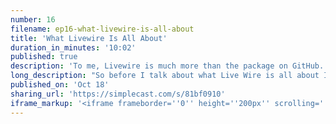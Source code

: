 ```yaml
---
number: 16
filename: ep16-what-livewire-is-all-about
title: 'What Livewire Is All About'
duration_in_minutes: '10:02'
published: true
description: 'To me, Livewire is much more than the package on GitHub. It represents a change in my thinking and a prescription for the overwhelmed developer.'
long_description: "So before I talk about what Live Wire is all about I think it's worth noting that I don't control Live Wire Live Wire controls me. So I want Live Wire to become what it's going to become sounds kind of crazy and weird. But but really I try not to have too strict of a vision for it because. I want to be able to roll with how with what emerges you know, like as people use it as I use it the vision for it's going to change good use cases for are going to change we're going to be informed as we go so live Where could change form?\r\n\r\nI don't know. I want it to be fluid at this point rather than you know have a very strict idea of what I wanted to be. I want it to kind of I don't know. Evolve on its own it sounds kind of weird but what is live, we're all about. So I think what I want to say here is the things about Livewire that have nothing to do with Live Wire itself.\r\n\r\nBecause Live Wire represents change in my thinking and my development habits and really a core belief that came from you've heard me say it a thousand times. My journey has been from you know little I don't know newbie developer making apps and codeigniter and jQuery and using bootstrap and admin templates and all that stuff and then.\r\n\r\nGetting into layer cast leveling up learning object orientation feeling like a badass and then watching that view series getting into view going deep into view and feeling like a god developer. Not really but feeling like a pretty capable developer feeling like I can you know, I have a place at the at the table at meetups.\r\n\r\nYou know that are all talking about hot JavaScript things. You know, I'm in the hot JavaScript stuff and full sack and microservices and Json apis and rest and all that stuff. I don't know. I felt I felt like I don't know like that there that was in some way sort of a peek. For me, but really that I mean that that seam and it's I think a lot of people follow that same path but like, you know, and you've I started started talking about 20% time the podcast that Daniel nice to host at the time and my Lair can talk two years ago called embrace the back end where I started to really question.\r\n\r\nSome of the ideas or some of the ways that I've been developing my apps like I'd gone a little bit too far. Everything was a jack stand. I had like separated the back and in the front end and really just ended up with apps that are just way freaking more complex than they need to be Point Blank.\r\n\r\nAnd so the rest of the so the journey down from that Hill the journey sort of down from JavaScript Mountain down to reality going back to like native form submissions and blade and stuff like that little inline scripts and inline Styles and things like that. And that's where live where sort of comes in is live.\r\n\r\nWhere is just a piece of that puzzle on that journey and live or is about about the whole journey, like that's it's a tool that represents that way of thinking so I don't necessarily expect that everybody who thinks this way is going to use Live Wire because it's not for everybody. I think it solves a very specific need and it solves it really well and I think it's a good accessory tool.\r\n\r\nLike I don't think people need to start writing their entire apps with Livewire. If you know the way I would write an app is I would start with out live wires far as I could. And then when I needed to add it, I would because you know, there is such thing. As you I demand you do need a certain level of UI fanciness to sometimes that's the that provides the best user, you know experience, but that's you know, I try to resist even live wire as complexity, you know.\r\n\r\nStick with straight HTML and CSS so far I can get with that native form submissions stuff like that. Then as soon as I need some Dynamic functionality. I'm not looking for a whole page reload, you know live wires away to get a quite a bit of a bang for your buck and then beyond that, you know, you know, my thoughts behind that so really what Live Wire is all about is more than then a framework that allows you to.\r\n\r\nJavaScript type stuff in PHP and uses Ajax and whenever it's about resisting the complexity of the whole JavaScript ecosystem and it's pretty freaking ridiculous where it's gotten I think in my opinion, there's not enough voices out there. These sort of preaching the evils of I'm going to get religious about this preaching the evils of these these huge tools and these huge tools these big bad tools like react and view the things that everybody uses and every app.\r\n\r\nIt's crazy. Like all the jobs are for these tools everybody you write an app. Yeah, what are we going to write the front of know we write in react right into you? It's ubiquitous. Everybody's doing this. It's crazy. It's so crazy and people feel bad about Native form submissions. You feel like a dope.\r\n\r\nI don't know. I there's a part of me that does and if you're what your page reloads. Like that somehow some sort of like Marv on your front end like it's not an SP a it's not buttery smooth. It's not perfectly JavaScript templated Ideal World you actually like interact with a real Dom or use a real Dom API like dot class list or something or use a polyfill or something like that.\r\n\r\nThose things have all become. I don't know like bad in some way and that you know, these pure beautiful built everything. Modular bundle of fide webpack parcel purple blue pink I don't know react view world is that's just been created is absolutely Bonkers and there's tons of power in it. No doubt.\r\n\r\nThese paradigms are huge the things they teach us are huge. And what they can do is huge but I think honestly They're just causing more harm than good for the average web app. There is an end of the spectrum where they are a godsend and there's another end of the spectrum where they're not where they are way way Overkill and that's that's what live where is all about is that that end of the spectrum the middle ground the github's.\r\n\r\nThe base camps the I don't know the coin basis the banking apps the everything but a giant social media platform or some like desktop app style site. You know what I'm saying? Like like Pocket Casts. I don't know any like podcast management app every like 90% of the web apps that I use don't need that stuff.\r\n\r\nAnd so I'm writing this talk for full stack. You called right less.js and I wrote basically dislike dashboard with like account management stuff and a bunch of forms and stuff like that. I wrote it as a view SBA just to kind of like we demonstrate to myself. What it's like, you know and man it does feel good.\r\n\r\nActually. It feels there's a lot about it. That feels really good. Like it's really clean. But you cannot deny the amount of extra code. I had to write the amount of code that is now untested unless I get in a JavaScript testing and the amount of logic. I have to maintain not to mention all the accessibility concerns like not adding form tags not you know modal's that are just hand-rolled without like our your labels and Aria roles and.\r\n\r\nSo many things that you're just doing yourself that I don't know. It's just crazy. So anyway, and then like the whole kind of right less.js talk for full saki you I take this app and I work it back to just plain HTML and CSS and a little bit of JavaScript and form submission stuff like that and just show how like freaking simple.\r\n\r\nIt is compared to the other way and how you get more test coverage more accessibility or usability. But it actually feels the same way like I use the app and it feels the same way. I pop in some turbolinks and I do some extra fun stuff and basically we end up with two apps that behave the exact same way except one has a whole bundle build process with npm and isn't you know, like I you know on my whole like speech like the front end stuffs not tested because it's you know, template it in JavaScript, whatever.\r\n\r\nAnyway, that's kind of a ramble but basically. Basically, I'm just being reminded that we've been drawn in by both by half one part UI fanciness meaning like instead of just a like an input type file we have. Drop Zone JS craziness and view plugins that everything's just fancy as hell instead of just like native stuff that just works on all browsers all the time because we're kind of afraid of it or feel like it's like gross or something.\r\n\r\nI don't know we pull in view select for the simplest things. I know I do. Yeah, so there's that. It's like one part you I Fancy Pants - and then it's one part developers liking new tools that feel Sleek clean modern ideal all of those things. They're all good feelings, like view feels very good in that way.\r\n\r\nWhere you can kind of get this just vague sense that the Dom is old school and I don't know you have to cater to Old browsers and stuff like that. Like it definitely get that there's that exists but at the end of the day like if we're talking about developer productivity. Accessibility user experience all that stuff like men.\r\n\r\nYou cannot deny the productivity gain when you step away from those big tools, and I don't know that's just been speed. It's been like drilled into my brain more and more. Yeah, so that's what live wires all about Live Wire is a piece of that of that that picture. I don't know. It's just a piece of that.\r\n\r\nIt's not the whole thing. So, it's 10 minutes. Thanks."
published_on: 'Oct 18'
sharing_url: 'https://simplecast.com/s/81bf0910'
iframe_markup: '<iframe frameborder=''0'' height=''200px'' scrolling=''no'' seamless src=''https://embed.simplecast.com/81bf0910?color=f5f5f5'' width=''100%''></iframe>'
---
```

